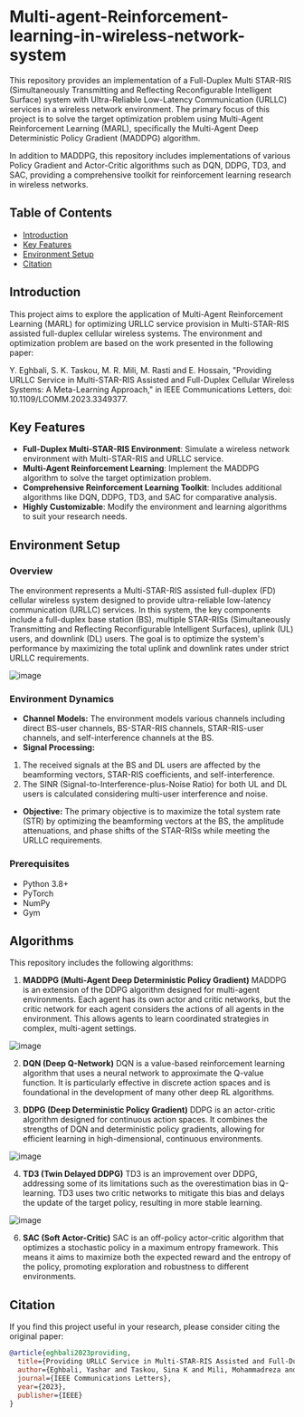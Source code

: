 # Multi-agent-Reinforcement-learning-in-wireless-network-system

This repository provides an implementation of a Full-Duplex Multi STAR-RIS (Simultaneously Transmitting and Reflecting Reconfigurable Intelligent Surface) system with Ultra-Reliable Low-Latency Communication (URLLC) services in a wireless network environment. The primary focus of this project is to solve the target optimization problem using Multi-Agent Reinforcement Learning (MARL), specifically the Multi-Agent Deep Deterministic Policy Gradient (MADDPG) algorithm.

In addition to MADDPG, this repository includes implementations of various Policy Gradient and Actor-Critic algorithms such as DQN, DDPG, TD3, and SAC, providing a comprehensive toolkit for reinforcement learning research in wireless networks.

## Table of Contents

- [Introduction](#introduction)
- [Key Features](#key-features)
- [Environment Setup](#environment-setup)
- [Citation](#citation)

## Introduction

This project aims to explore the application of Multi-Agent Reinforcement Learning (MARL) for optimizing URLLC service provision in Multi-STAR-RIS assisted full-duplex cellular wireless systems. The environment and optimization problem are based on the work presented in the following paper:

Y. Eghbali, S. K. Taskou, M. R. Mili, M. Rasti and E. Hossain, "Providing URLLC Service in Multi-STAR-RIS Assisted and Full-Duplex Cellular Wireless Systems: A Meta-Learning Approach," in IEEE Communications Letters, doi: 10.1109/LCOMM.2023.3349377.

## Key Features

- **Full-Duplex Multi-STAR-RIS Environment**: Simulate a wireless network environment with Multi-STAR-RIS and URLLC service.
- **Multi-Agent Reinforcement Learning**: Implement the MADDPG algorithm to solve the target optimization problem.
- **Comprehensive Reinforcement Learning Toolkit**: Includes additional algorithms like DQN, DDPG, TD3, and SAC for comparative analysis.
- **Highly Customizable**: Modify the environment and learning algorithms to suit your research needs.

## Environment Setup
### Overview
The environment represents a Multi-STAR-RIS assisted full-duplex (FD) cellular wireless system designed to provide ultra-reliable low-latency communication (URLLC) services. In this system, the key components include a full-duplex base station (BS), multiple STAR-RISs (Simultaneously Transmitting and Reflecting Reconfigurable Intelligent Surfaces), uplink (UL) users, and downlink (DL) users. The goal is to optimize the system's performance by maximizing the total uplink and downlink rates under strict URLLC requirements.


![image](https://github.com/user-attachments/assets/2bb69ddd-d50d-4c91-8f37-63d7ee72765a)

### Environment Dynamics
- **Channel Models:** The environment models various channels including direct BS-user channels, BS-STAR-RIS channels, STAR-RIS-user channels, and self-interference channels at the BS.
- **Signal Processing:**
1. The received signals at the BS and DL users are affected by the beamforming vectors, STAR-RIS coefficients, and self-interference.
2. The SINR (Signal-to-Interference-plus-Noise Ratio) for both UL and DL users is calculated considering multi-user interference and noise.
- **Objective:** The primary objective is to maximize the total system rate (STR) by optimizing the beamforming vectors at the BS, the amplitude attenuations, and phase shifts of the STAR-RISs while meeting the URLLC requirements.

### Prerequisites

- Python 3.8+
- PyTorch
- NumPy
- Gym

## Algorithms
This repository includes the following algorithms:

1. **MADDPG (Multi-Agent Deep Deterministic Policy Gradient)**
MADDPG is an extension of the DDPG algorithm designed for multi-agent environments. Each agent has its own actor and critic networks, but the critic network for each agent considers the actions of all agents in the environment. This allows agents to learn coordinated strategies in complex, multi-agent settings.

![image](https://github.com/user-attachments/assets/63a3e4bf-b9ba-48cf-af3c-bd73ab8cebed)


2. **DQN (Deep Q-Network)**
DQN is a value-based reinforcement learning algorithm that uses a neural network to approximate the Q-value function. It is particularly effective in discrete action spaces and is foundational in the development of many other deep RL algorithms.

3. **DDPG (Deep Deterministic Policy Gradient)**
DDPG is an actor-critic algorithm designed for continuous action spaces. It combines the strengths of DQN and deterministic policy gradients, allowing for efficient learning in high-dimensional, continuous environments.

![image](https://github.com/user-attachments/assets/007ef316-7cc7-4dcc-9ffd-89776e5c3f78)


4. **TD3 (Twin Delayed DDPG)**
TD3 is an improvement over DDPG, addressing some of its limitations such as the overestimation bias in Q-learning. TD3 uses two critic networks to mitigate this bias and delays the update of the target policy, resulting in more stable learning.

![image](https://github.com/user-attachments/assets/e7b4a84a-6d8d-4127-8020-0128dfe540b2)


6. **SAC (Soft Actor-Critic)**
SAC is an off-policy actor-critic algorithm that optimizes a stochastic policy in a maximum entropy framework. This means it aims to maximize both the expected reward and the entropy of the policy, promoting exploration and robustness to different environments.

## Citation
If you find this project useful in your research, please consider citing the original paper:

```bibtex
@article{eghbali2023providing,
  title={Providing URLLC Service in Multi-STAR-RIS Assisted and Full-Duplex Cellular Wireless Systems: A Meta-Learning Approach},
  author={Eghbali, Yashar and Taskou, Sina K and Mili, Mohammadreza and Rasti, Mohammad and Hossain, Ekram},
  journal={IEEE Communications Letters},
  year={2023},
  publisher={IEEE}
}
```
